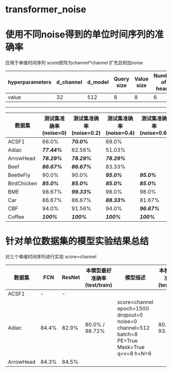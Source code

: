 # transformer_noise
使用不同noise得到的单位时间序列的准确率
=
应用于单维时间序列 score矩阵为channel*channel 扩充且附加noise

hyperparameters | d_channel | d_model | Query size | Value size | Number of heads | Number of encoder | dropout | Positional encoding | mask |
----------------|-----------|---------|-----------|-----------|-------------------|-------------------|---------|---------------------|------|
value | 32 | 512 | 8 | 8| 6 | 6 | 0.2 | True | Fasle |

---
数据集 | 测试集准确率(noise=0) | 测试集准确率(noise=0.2) | 测试集准确率(noise=0.4) | 测试集准确率(noise=0.6) |
-------|----------------------|------------------------|--------------------------|-------------------------|
ACSF1|66.0%|***70.0%***|69.0%||
Adiac|***77.44%***|62.56%|51.03%||
ArrowHead|***78.29%***|***78.29%***|***78.29%***||
Beef|***86.67%***|***86.67%***|83.33%||
BeetleFly|90.0%|90.0%|***95.0%***|***95.0%***|
BirdChicken|***85.0%***|***85.0%***|***85.0%***|***85.0%***|
BME|98.67%|***99.33%***|98.0%|98.0%|
Car|86.67%|86.67%|***88.33%***|81.67%|
CBF|94.0%|91.56%|94.0%|***96.67%***|
Coffee|***100%***|***100%***|***100%***|***100%***|

针对单位数据集的模型实验结果总结
=
对三个单维时间序列进行实验 score=channel 

数据集 | FCN| ResNet | 本模型最好准确率(test/train) | 模型描述 | 本模型最好准确率(test/train) | 模型描述 |
-------|----|--------|-----------------------------|----------|------------------------------|---------|
ACSF1|-|-|||
Adiac|84.4%|82.9%|80.0% / 98.72%|score=channel epoch=1500 dropout=0 noise=0 channel=512 batch=8 PE=True Mask=True q=v=8 h=N=6|80.0% / 93.59%|score=channel epoch=1500 dropout=0.2 noise=0 channel=256 batch=32 PE=True Mask=True q=v=8 h=N=6|
ArrowHead|84.3%|84.5%|||
